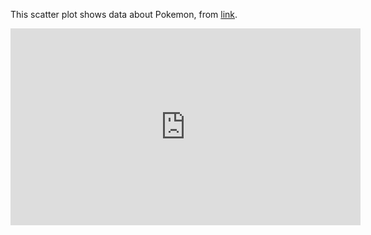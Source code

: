 This scatter plot shows data about Pokemon, from [link](https://vizhub.com/curran/datasets/pokemon.csv).

<iframe width="560" height="315" src="https://www.youtube.com/embed/M2s2jowLkUo?rel=0" frameborder="0" allow="autoplay; encrypted-media" allowfullscreen></iframe>